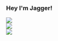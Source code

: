 ### Hey I'm Jagger!

<a href="https://fosstodon.org/@jcdl"><img src="https://img.shields.io/badge/Mastodon-jcdl@fosstodon.com-blue?style=social&logo=mastodon"></a>  
<a href="https://twitter.com/jagger27"><img src="https://img.shields.io/badge/Twitter-%40jagger27-blue?style=social&logo=twitter"></a>  
<a href="https://gitlab.com/jagger27"><img src="https://img.shields.io/badge/GitLab-jagger27-blue?style=social&logo=gitlab"></a>  
